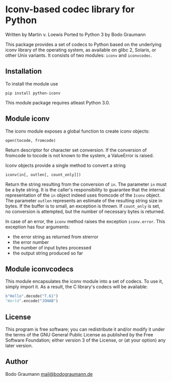 Iconv-based codec library for Python
====================================
Written by Martin v. Loewis
Ported to Python 3 by Bodo Graumann

This package provides a set of codecs to Python based on the
underlying iconv library of the operating system, as available on
glibc 2, Solaris, or other Unix variants. It consists of two modules:
`iconv` and `iconvcodec`.

Installation
------------
To install the module use

    pip install python-iconv

This module package requires atleast Python 3.0.

Module iconv
------------
The iconv module exposes a global function to create iconv objects:

    open(tocode, fromcode)

Return descriptor for character set conversion. If the conversion
of fromcode to tocode is not known to the system, a ValueError is
raised.

Iconv objects provide a single method to convert a string

    iconv(in[, outlen[, count_only]])

Return the string resulting from the conversion of `in`. The parameter
`in` must be a byte string.
It is the caller's responsibility to guarantee that the internal
representation of the `in` object indeed uses fromcode of the `Iconv`
object. The parameter `outlen` represents an estimate of the resulting
string size in bytes.
If the buffer is to small, an exception is thrown. If `count_only` is set,
no conversion is attempted, but the number of necessary bytes is
returned.

In case of an error, the `iconv` method raises the exception `iconv.error`.
This exception has four arguments:

- the error string as returned from strerror
- the error number
- the number of input bytes processed
- the output string produced so far

Module iconvcodecs
------------------
This module encapsulates the iconv module into a set of codecs. To use it,
simply import it. As a result, the C library's codecs will be available:

```python
b"Hello".decode("T.61")
"World".encode("JOHAB")
```

License
-------
This program is free software; you can redistribute it and/or modify
it under the terms of the GNU General Public License as published by
the Free Software Foundation; either version 3 of the License, or
(at your option) any later version.

Author
------
Bodo Graumann
mail@bodograumann.de
